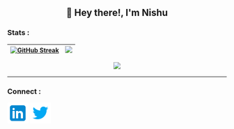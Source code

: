 ## <p align="center">:wave: Hey there!, I'm Nishu</p>

### Stats :

[![GitHub Streak](https://github-readme-streak-stats.herokuapp.com/?user=nishu-murmu&theme=gruvbox&hide_border=true)](https://git.io/streak-stats)|<a src="https://github.com/nishu-murmu/github-readme-stats"><img src="https://github-readme-stats.vercel.app/api?username=nishu-murmu&show_icons=true&theme=gruvbox&hide_border=true&hide=stars"></a>
|--------------|-------------|

<p align="center"><img src="https://github-readme-stats.vercel.app/api/top-langs/?username=nishu-murmu&layout=compact&show_icons=true&theme=gruvbox&langs_count=8&hide_border=true" />  
</p>

---

### Connect :

<a href="https://www.linkedin.com/in/nishu-murmu-441635192/"><img src="https://github.com/nishu-murmu/nishu-murmu/blob/main/images/icons8-linkedin-48.png"/></a>
<a href="https://twitter.com/_Gliches_"><img src="https://github.com/nishu-murmu/nishu-murmu/blob/main/images/icons8-twitter-48.png"/></a>
